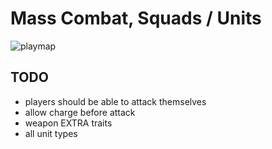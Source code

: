 Mass Combat, Squads / Units
==============================
![playmap](https://user-images.githubusercontent.com/17059471/126886201-57841213-365d-4110-ab41-49055f52b85e.png)

## TODO
* players should be able to attack themselves
* allow charge before attack
* weapon EXTRA traits
* all unit types
